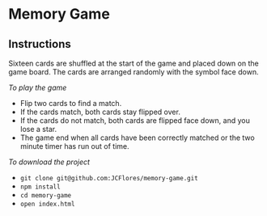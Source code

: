 # Memory Game

## Instructions
Sixteen cards are shuffled at the start of the game and placed down on the game board. 
The cards are arranged randomly with the symbol face down.

*To play the game*
- Flip two cards to find a match.
- If the cards match, both cards stay flipped over.
- If the cards do not match, both cards are flipped face down, and you lose a star.
- The game end when all cards have been correctly matched
  or the two minute timer has run out of time.

*To download the project*
- ```git clone git@github.com:JCFlores/memory-game.git```
- ```npm install```
- ```cd memory-game```
- ```open index.html```
